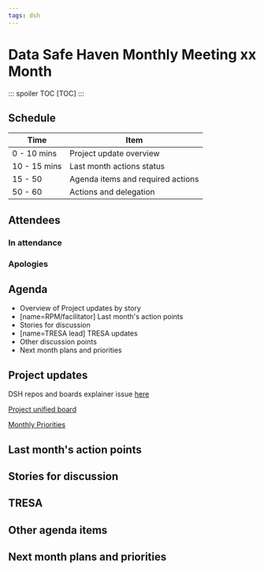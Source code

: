 ```yaml
---
tags: dsh
---
```


# Data Safe Haven Monthly Meeting xx Month

::: spoiler TOC
[TOC]
:::

## Schedule

|   Time      |   Item   |
|-------------|----------|
| 0 - 10 mins  | Project update overview |
| 10 - 15 mins | Last month actions status |
| 15 - 50 | Agenda items and required actions |
| 50 - 60 | Actions and delegation |

## Attendees

### In attendance

### Apologies

## Agenda

- Overview of Project updates by story
- [name=RPM/facilitator] Last month's action points
- Stories for discussion
- [name=TRESA lead] TRESA updates
- Other discussion points
- Next month plans and priorities

## Project updates

DSH repos and boards explainer issue [here](https://github.com/alan-turing-institute/data-safe-haven-team#useful-links)

[Project unified board](https://github.com/orgs/alan-turing-institute/projects/111)

[Monthly Priorities](https://github.com/orgs/alan-turing-institute/projects/111/views/11)

## Last month's action points

## Stories for discussion

## TRESA

## Other agenda items

## Next month plans and priorities
